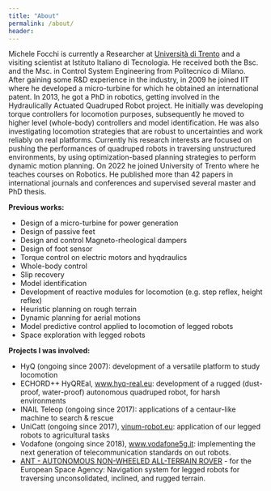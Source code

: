 ```yaml
---
title: "About"
permalink: /about/
header:
---
```


Michele Focchi is currently a Researcher at [Università di Trento](https://webapps.unitn.it/du/it/Persona/PER0221571/Didattica) and a visiting scientist at Istituto Italiano di Tecnologia. He received both the Bsc. and the Msc. in Control System Engineering from Politecnico di Milano. After gaining some R\&D experience in the industry, in 2009 he joined IIT where he developed a micro-turbine for which he obtained an international patent. 
In 2013, he got a PhD  in robotics, getting involved in the Hydraulically Actuated Quadruped Robot project.
He initially was developing torque controllers for locomotion purposes, subsequently he moved to higher level (whole-body) controllers and model identification. 
He was also investigating locomotion strategies that are robust to uncertainties and work reliably on real platforms. Currently his research interests are focused on pushing the performances of quadruped robots in traversing unstructured environments, by using optimization-based planning strategies to perform dynamic motion planning. On 2022 he joined University of Trento where he teaches courses on Robotics. He published more than 42 papers in international journals and conferences and supervised several master and PhD thesis.

**Previous works:**

- Design of a micro-turbine for power generation
- Design of passive feet
- Design and control Magneto-rheological dampers
- Design of foot sensor
- Torque control on electric motors and hyqdraulics
- Whole-body control 
- Slip recovery
- Model identification
- Development of reactive modules for locomotion (e.g. step reflex, height reflex)
- Heuristic planning on rough terrain
- Dynamic planning for aerial motions
- Model predictive control applied to locomotion of legged robots
- Space exploration with legged robots 

**Projects I was involved:**

- HyQ (ongoing since 2007): development of a versatile platform to study locomotion
- ECHORD++ HyQREal,  www.hyq-real.eu: development of a rugged (dust-proof, water-proof) autonomous quadruped robot, for harsh environments
- INAIL Teleop (ongoing since 2017): applications of a centaur-like machine  to search & rescue
- UniCatt  (ongoing since 2017), [vinum-robot.eu](vinum-robot.eu): application of our legged robots to agricultural tasks
- Vodafone  (ongoing since 2018), www.vodafone5g.it: implementing the next generation of telecommunication standards on out robots. 
- [ANT - AUTONOMOUS NON-WHEELED ALL-TERRAIN ROVER](https://www.dfki.de/en/web/research/projects-and-publications/projects-overview/project/ant/) - for the European Space Agency: Navigation system for legged robots for traversing unconsolidated, inclined, and rugged terrain.            